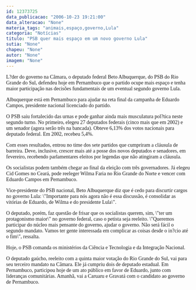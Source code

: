 ```yaml
---
id: 12373725
data_publicacao: "2006-10-23 19:21:00"
data_alteracao: "None"
materia_tags: "animais,espaço,governo,Lula"
categoria: "Notícias"
titulo: "PSB quer mais espaço em um novo governo Lula"
sutia: "None"
chapeu: "None"
autor: "None"
imagem: "None"
---
```

<p><P><FONT face=Verdana>L?der do governo na Câmara, o deputado federal Beto Albuquerque, do PSB do Rio Grande do Sul, defendeu hoje em Pernambuco que o partido ocupe mais espaço e tenha maior participação nas decisões fundamentais de um eventual segundo governo Lula.</FONT></P></p>
<p><P><FONT face=Verdana>Albuquerque está em Pernambuco para ajudar na reta final da campanha de Eduardo Campos, presidente nacional licenciado do partido.</FONT></P></p>
<p><P><FONT face=Verdana>O PSB saiu fortalecido das urnas e pode ganhar ainda mais musculatura pol?tica neste segundo turno. No primeiro, elegeu 27 deputados federais (cinco mais que em 2002) e um senador (agora serão três na bancada). Obteve 6,13% dos votos nacionais para deputado federal. Em 2002, recebeu 5,4%.</FONT></P></p>
<p><P><FONT face=Verdana>Com esses resultados, entrou no time dos sete partidos que cumpriram a cláusula de barreira. Deve, inclusive, crescer mais até a posse dos novos deputados e senadores, em fevereiro, recebendo parlamentares eleitos por legendas que não atingiram a cláusula.</FONT></P></p>
<p><P><FONT face=Verdana>Os socialistas podem também chegar ao final da eleição com três governadores. Já elegeu Cid Gomes no Ceará, pode reeleger Wilma Faria no Rio Grande do Norte e vencer com Eduardo Campos em Pernambuco.</FONT></P></p>
<p><P><FONT face=Verdana>Vice-presidente do PSB nacional, Beto Albuquerque diz que é cedo para discurtir cargos no governo Lula: \"Importante para nós agora não é essa discussão, é consolidar as vitórias de Eduardo, de Wilma e do presidente Lula\". </FONT></P></p>
<p><P><FONT face=Verdana>O deputado, porém, faz questão de frisar que os socialistas querem, sim, \"ter um protagonismo maior\" no governo federal, caso o petista seja reeleito. \"Queremos participar do núcleo mais pensante do governo, ajudar o governo. Não será fácil o segundo mandato. Vamos ter gente interessada em complicar as coisas desde o in?cio até o fim\", ressalta.</FONT></P></p>
<p><P><FONT face=Verdana>Hoje, o PSB comanda os ministérios da Ciência e Tecnologia e da Integração Nacional.</FONT></P></p>
<p><P><FONT face=Verdana>O deputado gaúcho, reeleito com a quinta maior votação do Rio Grande do Sul, vai para seu terceiro mandato na Câmara. Ele já cumpriu dois de deputado estadual. Em Pernambuco, participou hoje de um ato público em favor de Eduardo, junto com lideranças comunitárias. Amanhã, vai a Caruaru e Gravatá com o candidato ao governo de Pernambuco.</FONT></P> </p>
